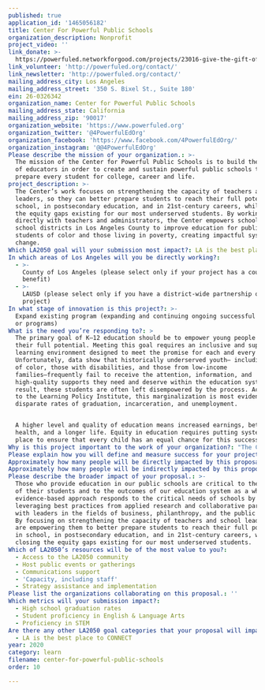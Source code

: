 ```yaml
---
published: true
application_id: '1465056182'
title: Center For Powerful Public Schools
organization_description: Nonprofit
project_video: ''
link_donate: >-
  https://powerfuled.networkforgood.com/projects/23016-give-the-gift-of-education
link_volunteer: 'http://powerfuled.org/contact/'
link_newsletter: 'http://powerfuled.org/contact/'
mailing_address_city: Los Angeles
mailing_address_street: '350 S. Bixel St., Suite 180'
ein: 26-0326342
organization_name: Center for Powerful Public Schools
mailing_address_state: California
mailing_address_zip: '90017'
organization_website: 'https://www.powerfuled.org'
organization_twitter: '@4PowerfulEdOrg'
organization_facebook: 'https://www.facebook.com/4PowerfulEdOrg/'
organization_instagram: '@@4PowerfulEdOrg'
Please describe the mission of your organization.: >-
  The mission of the Center for Powerful Public Schools is to build the capacity
  of educators in order to create and sustain powerful public schools that
  prepare every student for college, career and life. 
project_description: >-
  The Center’s work focuses on strengthening the capacity of teachers and school
  leaders, so they can better prepare students to reach their full potential in
  school, in postsecondary education, and in 21st-century careers, while closing
  the equity gaps existing for our most underserved students. By working
  directly with teachers and administrators, the Center empowers schools and
  school districts in Los Angeles County to improve education for public school
  students of color and those living in poverty, creating impactful system
  change. 
Which LA2050 goal will your submission most impact?: LA is the best place to LEARN
In which areas of Los Angeles will you be directly working?:
  - >-
    County of Los Angeles (please select only if your project has a countywide
    benefit)
  - >-
    LAUSD (please select only if you have a district-wide partnership or
    project)
In what stage of innovation is this project?: >-
  Expand existing program (expanding and continuing ongoing successful projects
  or programs)
What is the need you’re responding to?: >
  The primary goal of K–12 education should be to empower young people to reach
  their full potential. Meeting this goal requires an inclusive and supportive
  learning environment designed to meet the promise for each and every child.
  Unfortunately, data show that historically underserved youth— including youth
  of color, those with disabilities, and those from low-income
  families—frequently fail to receive the attention, information, and
  high-quality supports they need and deserve within the education system. As a
  result, these students are often left disempowered by the process. According
  to the Learning Policy Institute, this marginalization is most evident in
  disparate rates of graduation, incarceration, and unemployment. 


  A higher level and quality of education means increased earnings, better
  health, and a longer life. Equity in education requires putting systems in
  place to ensure that every child has an equal chance for this success. 
Why is this project important to the work of your organization?: "The Center has a proven history of helping schools develop the equitable educational environments their underserved students desperately need. Since 2003, the Center has partnered with LAUSD and five other school \tdistricts to build powerful schools through the customization and \timplementation of a combination of professional development, coaching, \tevaluation processes, and technical assistance designed to build the capacity of teachers and school leaders. As a result of working with the Center, some of the region’s lowest-performing schools have improved their ability, to ensure students are well-known, valued, and challenged, and engage parents in their children’s learning.  The Center is widely acknowledged as a leader in achieving systems-level impact. Our guidance led to \tLAUSD’s adoption of the Zones of Choice model, which offers students and their families increased choice in determining the type of instruction and the type of school focus that best match their needs. "
Please explain how you will define and measure success for your project.: "The Center’s goals is that underserved students receive equitable opportunities to support their success both now and as adults.  Qualitative and quantitative metrics evaluated at the schools with which the Center is working include:\n\n*\t85% of students who are attending schools in the pilot school network will be college or career ready;\n*\t90% of participating instructional leadership team members will report that they are able to set clearer instructional outcomes;\n*\t90% of participating instructional leadership team members will report that they are comfortable using a variety of protocols and engagement strategies to aid students; and\n*\t90% of participating instructional leadership team members will report that they regularly use student work and formative assessments to guide instruction;\n\nTo ensure our work has a measurable impact on students served, the Center compiles and analyzes data surrounding student outcomes on an ongoing basis. We track multiple college and career-readiness measures for all schools we serve, which includes: A-G completion, 11th grade English and math standardized test scores, attendance and graduation rates, and other California Department of Education data, including the College/Career Indicator.   \n\nOver the past year, the Center's team has been developing evaluation tools to measure the qualitative impact of its work. Our recently developed Powerful Educator rubric is a scoring guide designed to gather impact on teacher, leader, school, and district support.  The rubric is given at the beginning, middle, and end of our intensive support.  In addition, the schools with which we work complete surveys directly connected to the service they received.  \n\nTo date, we have helped improve the practice of more than 3,500 educators, impacting the lives of more than 500,000 students.\n"
Approximately how many people will be directly impacted by this proposal?: '300'
Approximately how many people will be indirectly impacted by this proposal?: '22000'
Please describe the broader impact of your proposal.: >-
  Those who provide education in our public schools are critical to the success
  of their students and to the outcomes of our education system as a whole. Our
  evidence-based approach responds to the critical needs of schools by
  leveraging best practices from applied research and collaborative partnerships
  with leaders in the fields of business, philanthropy, and the public sector.
  By focusing on strengthening the capacity of teachers and school leaders, we
  are empowering them to better prepare students to reach their full potential
  in school, in postsecondary education, and in 21st-century careers, while
  closing the equity gaps existing for our most underserved students.
Which of LA2050’s resources will be of the most value to you?:
  - Access to the LA2050 community
  - Host public events or gatherings
  - Communications support
  - 'Capacity, including staff'
  - Strategy assistance and implementation
Please list the organizations collaborating on this proposal.: ''
Which metrics will your submission impact?:
  - High school graduation rates
  - Student proficiency in English & Language Arts
  - Proficiency in STEM
Are there any other LA2050 goal categories that your proposal will impact?:
  - LA is the best place to CONNECT
year: 2020
category: learn
filename: center-for-powerful-public-schools
order: 10

---
```

